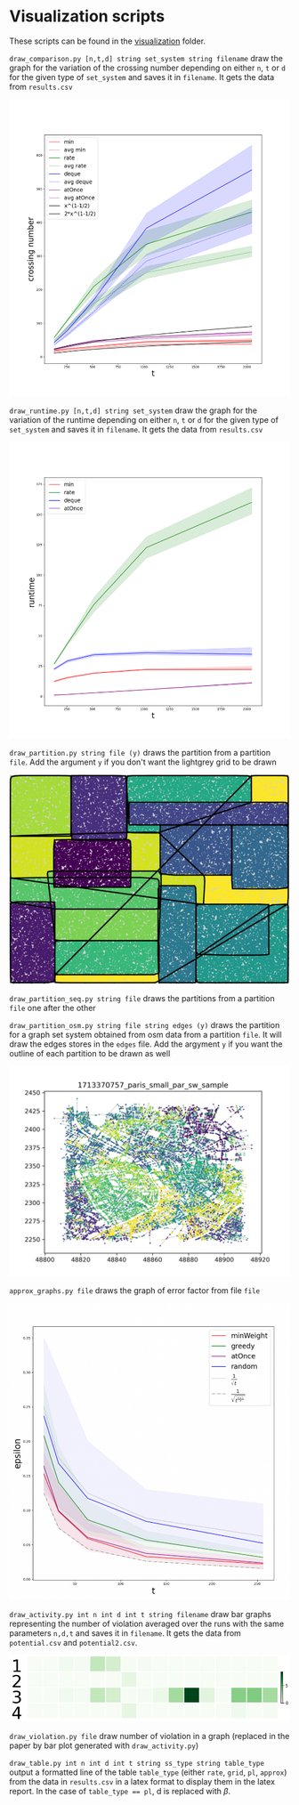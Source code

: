 # Visualization scripts

These scripts can be found in the [visualization](./visualization) folder.

`draw_comparison.py [n,t,d] string set_system string filename` draw the graph for the variation of the crossing number depending on either `n`, `t` or `d` for the given type of `set_system` and saves it in `filename`. It gets the data from `results.csv`

![result image of draw_comparison.py](../img/grid.png)

`draw_runtime.py [n,t,d] string set_system` draw the graph for the variation of the runtime depending on either `n`, `t` or `d` for the given type of `set_system` and saves it in `filename`. It gets the data from `results.csv`

![result image of draw_runtime.py](../img/gridrt.png)

`draw_partition.py string file (y)` draws the partition from a partition `file`. Add the argument `y` if you don't want the lightgrey grid to be drawn

![result image of draw_partition.py](../img/gridr.png)

`draw_partition_seq.py string file` draws the partitions from a partition `file` one after the other

`draw_partition_osm.py string file string edges (y)` draws the partition for a graph set system obtained from osm data from a partition `file`. It will draw the edges stores in the `edges` file. Add the argyment `y` if you want the outline of each partition to be drawn as well

![result image of draw_partition_osm.py](../img/osm.png)

`approx_graphs.py file` draws the graph of error factor from file `file`

![result image of approx_graphs.py](../img/approx_t.png)

`draw_activity.py int n int d int t string filename` draw bar graphs representing the number of violation averaged over the runs with the same parameters `n,d,t` and saves it in `filename`. It gets the data from `potential.csv` and `potential2.csv`.

![result image of draw_activity.py](../img/cob_16s.png)

`draw_violation.py file` draw number of violation in a graph (replaced in the paper by bar plot generated with `draw_activity.py`)

`draw_table.py int n int d int t string ss_type string table_type` output a formatted line of the table `table_type` (either `rate`, `grid`, `pl`, `approx`) from the data in `results.csv` in a latex format to display them in the latex report. In the case of `table_type == pl`, d is replaced with $\beta$.
